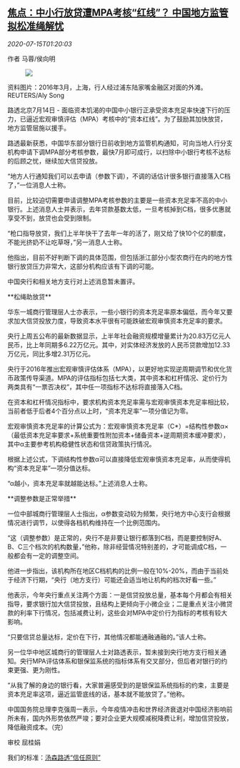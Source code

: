 <!--1594779794000-->
[焦点：中小行放贷遭MPA考核“红线”？ 中国地方监管拟松准绳解忧](https://cn.reuters.com/article/china-cen-smb-mpa-regs-0714-idCNKCS24G03S)
------

<div><i>2020-07-15T01:20:03</i></div><div class="StandardArticleBody_body"><p>作者 马蓉/侯向明 </p><div class="PrimaryAsset_container"><div class="Image_container" tabindex="-1"><figure class="Image_zoom" style="padding-bottom:"><div class="LazyImage_container LazyImage_dark" style="background-image:none"><img src="//s2.reutersmedia.net/resources/r/?m=02&amp;d=20200715&amp;t=2&amp;i=1525745637&amp;r=LYNXNPEG6E023&amp;w=600" aria-label="资料图片：2016年3月，上海，行人经过浦东陆家嘴金融区对面的外滩。REUTERS/Aly Song"/><div class="LazyImage_image LazyImage_fallback" style="background-image:url(//s2.reutersmedia.net/resources/r/?m=02&amp;d=20200715&amp;t=2&amp;i=1525745637&amp;r=LYNXNPEG6E023&amp;w=600);background-position:center center;background-color:inherit"></div></div><div class="Image_expand-button" aria-label="Expand Image Slideshow" role="button" tabindex="0"></div></figure><figcaption><div class="Image_caption"><span>资料图片：2016年3月，上海，行人经过浦东陆家嘴金融区对面的外滩。REUTERS/Aly Song</span></div></figcaption></div></div><p>路透北京7月14日 - 面临资本饥渴的中国中小银行正承受资本充足率快速下行的压力，已逼近宏观审慎评估（MPA）考核中的“资本红线”。为了鼓励其加快放贷，地方监管层施以援手。 </p><p>路透最新获悉，中国华东部分银行日前收到地方监管机构通知，可向当地人行分支机构申请下调MPA部分考核参数，最快7月即可成行，以扫除中小银行考核不达标的后顾之忧，继续加大信贷投放。 </p><p>“地方人行通知我们可以去申请（参数下调），不调的话估计很多银行直接落入C档了，”一位消息人士称。 </p><p>目前，比较迫切需要申请调整MPA考核参数的主要是一些资本充足率不高的中小银行。上述消息人士并表示，去年贷款基数太低，一旦考核掉到C档，很多优惠就享受不到，放贷也会受到限制。 </p><p>“枪口指导放贷，我们上半年快干了去年一年的活了，刚又给了快10个亿的额度，不能光挤奶不让吃草呀，”另一消息人士称。 </p><p>他指出，目前不好判断下调的具体范围，但包括浙江部分小型农商行在内的地方性银行放贷压力非常大，这部分机构应该有下调的可能。 </p><p>中国央行和相关地方支行对上述消息暂未置评。 </p><p>**松绳助放贷** </p><p>华东一城商行管理层人士亦表示，一些小银行的资本充足率原本偏低，而今年又要求加大信贷投放力度，导致资本水平很有可能跌破宏观审慎资本充足率的要求。 </p><p>央行上周五公布的最新数据显示，上半年社会融资规模增量累计为20.83万亿元人民币，比上年同期多6.22万亿元。其中，对实体经济发放的人民币贷款增加12.33万亿元，同比多增2.31万亿元。  </p><p>央行于2016年推出宏观审慎评估体系（MPA），以更好地实现逆周期调节和优化货币政策传导渠道。MPA的评估指标包括七大类，其中资本和杠杆情况、定价行为两类具有“一票否决权”，其中任一项指标不达标将直接落入C档。 </p><p>在资本和杠杆情况指标中，要求机构资本充足率需与宏观审慎资本充足率相比较，当前者低于后者4个百分点以上时，“资本充足率”一项分值记为零。 </p><p>宏观审慎资本充足率的计算公式为：宏观审慎资本充足率（C*）=结构性参数α×（最低资本充足率要求+系统重要性附加资本+储备资本+逆周期资本缓冲要求），其中α主要参考机构稳健性状态和信贷政策执行情况。 </p><p>根据上述公式，下调结构性参数α可以直接降低宏观审慎资本充足率，从而使得机构“资本充足率”一项分值达标。 </p><p>“α越小，资本充足率就越能达标。”上述消息人士称。 </p><p>**调整参数是正常举措**     </p><p>一位中部城商行管理层人士指出，α参数变动较为频繁，央行地方中心支行会根据情况进行调节，以使得各档机构维持在一个比例范围内。 </p><p>“这（调整参数）是正常的，央行不是非要让银行都落到C档，而是要控制好A、B、C三个档次的机构数量，”他称，除非经营情况特别差的，才可能调成C档，一般都会有一定的调整空间。 </p><p>他进一步指出，该机构所在地区C档机构的比例一般在10%-20%，而由于当前处于经济下行期，“央行（地方支行）可能还会适当地让机构的档次好看一些。” </p><p>他表示，今年央行重点关注两个方面：一是信贷投放总量，基本每个月都会有相关指导，要求银行加大信贷投放，且结构上更倾向于小微企业；二是重点关注小微贷款的利率下行情况，包括减费让利，这些会对MPA中定价行为指标的考核有较大影响。 </p><p>“只要信贷总量达标，定价在下行，其他情况都能通融通融的。”该人士称。 </p><p>另一位华中地区城商行的管理层人士对路透表示，暂未接到央行地方支行相关通知。央行MPA评估体系和银保监系统的指标体系有交叉部分，但后者对银行的约束更强、更为刚性。 </p><p>“从我了解的身边的银行看，大家普遍感受到的是银保监系统指标的约束，主要是资本充足率这项，逼近监管底线的话，基本就不能放贷了。”他称。 </p><p>中国国务院总理李克强周一表示，今年疫情冲击和世界经济衰退对中国经济影响前所未有，国内外形势依然严竣；要对企业更大规模减税降费让利，增加信贷投放，降低融资成本。（完）      </p><div class="Attribution_container"><div class="Attribution_attribution"><p class="Attribution_content">审校 屈桂娟 </p></div></div><div class="StandardArticleBody_trustBadgeContainer"><span class="StandardArticleBody_trustBadgeTitle">我们的标准：</span><span class="trustBadgeUrl"><a href="https://www.thomsonreuters.cn/content/dam/openweb/documents/pdf/china/brochures/about-us-1.pdf">汤森路透“信任原则”</a></span></div></div>
